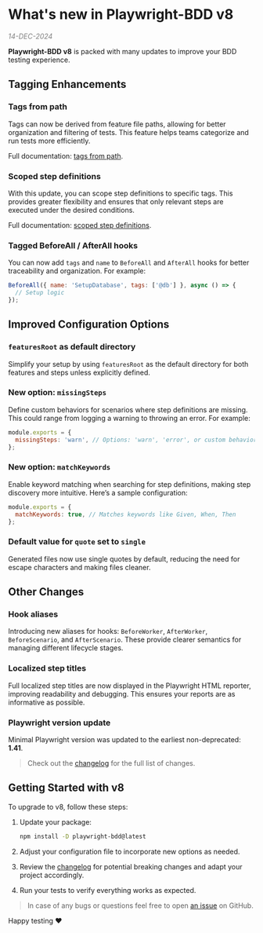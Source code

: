 # What's new in Playwright-BDD v8

<div style="color: grey; font-style: italic">14-DEC-2024</div>

**Playwright-BDD v8** is packed with many updates to improve your BDD testing experience.

## Tagging Enhancements

### Tags from path

Tags can now be derived from feature file paths, allowing for better organization and filtering of tests. This feature helps teams categorize and run tests more efficiently.

Full documentation: [tags from path](writing-features/tags-from-path.md).

### Scoped step definitions
With this update, you can scope step definitions to specific tags. This provides greater flexibility and ensures that only relevant steps are executed under the desired conditions.

Full documentation: [scoped step definitions](writing-steps/scoped.md).

### Tagged BeforeAll / AfterAll hooks
You can now add `tags` and `name` to `BeforeAll` and `AfterAll` hooks for better traceability and organization. For example:

```javascript
BeforeAll({ name: 'SetupDatabase', tags: ['@db'] }, async () => {
  // Setup logic
});
```

## Improved Configuration Options

### `featuresRoot` as default directory
Simplify your setup by using `featuresRoot` as the default directory for both features and steps unless explicitly defined.

### New option: `missingSteps`
Define custom behaviors for scenarios where step definitions are missing. This could range from logging a warning to throwing an error. For example:

```javascript
module.exports = {
  missingSteps: 'warn', // Options: 'warn', 'error', or custom behavior
};
```

### New option: `matchKeywords`
Enable keyword matching when searching for step definitions, making step discovery more intuitive. Here’s a sample configuration:

```javascript
module.exports = {
  matchKeywords: true, // Matches keywords like Given, When, Then
};
```

### Default value for `quote` set to `single`
Generated files now use single quotes by default, reducing the need for escape characters and making files cleaner.


## Other Changes

### Hook aliases
Introducing new aliases for hooks: `BeforeWorker`, `AfterWorker`, `BeforeScenario`, and `AfterScenario`. These provide clearer semantics for managing different lifecycle stages.

### Localized step titles
Full localized step titles are now displayed in the Playwright HTML reporter, improving readability and debugging. This ensures your reports are as informative as possible.

### Playwright version update
Minimal Playwright version was updated to the earliest non-deprecated: **1.41**.

> Check out the [changelog](changelog) for the full list of changes.

## Getting Started with v8

To upgrade to v8, follow these steps:

1. Update your package:

   ```bash
   npm install -D playwright-bdd@latest
   ```

2. Adjust your configuration file to incorporate new options as needed.
3. Review the [changelog](changelog) for potential breaking changes and adapt your project accordingly.
4. Run your tests to verify everything works as expected.

> In case of any bugs or questions feel free to open [an issue](https://github.com/vitalets/playwright-bdd/issues) on GitHub.

Happy testing ❤️

